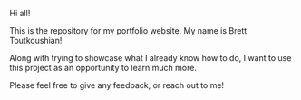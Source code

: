 Hi all!

This is the repository for my portfolio website. My name is Brett Toutkoushian!

Along with trying to showcase what I already know how to do, I want to use this project as an opportunity to learn much more. 

Please feel free to give any feedback, or reach out to me!
